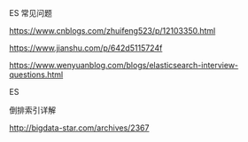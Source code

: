 ES 常见问题

https://www.cnblogs.com/zhuifeng523/p/12103350.html

https://www.jianshu.com/p/642d5115724f

https://www.wenyuanblog.com/blogs/elasticsearch-interview-questions.html

ES 

倒排索引详解

http://bigdata-star.com/archives/2367



